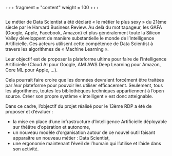 +++
fragment = "content"
weight = 100
+++

<img src="/images/logos/13-rdp.jpg" alt="" class="img-fluid rounded-circle border text-white">

Le métier de Data Scientist a été déclaré « le métier le plus sexy » du 21ème siècle par le Harvard Business Review. Au delà du mot tapageur, les GAFA (Google, Apple, Facebook, Amazon) et plus généralement toute la Silicon Valley développent de manière substantielle le monde de l’Intelligence Artificielle. Ces acteurs utilisent cette compétence de Data Scientist à travers les algorithmes de « Machine Learning ».

Leur objectif est de proposer la plateforme ultime pour faire de l’Intelligence Artificielle (Cloud AI pour Google, AMI AWS Deep Learning
pour Amazon, Core ML pour Apple, …).

Cela pourrait faire croire que les données devraient forcément être traitées par _leur_ plateforme pour pouvoir les utiliser efficacement. Seulement, tous les algorithmes, toutes les bibliothèques techniques appartiennent à l’open source. Créer son propre système « intelligent » est donc atteignable.

Dans ce cadre, l’objectif du projet réalisé pour le 13ème RDP a été de proposer et d’évaluer :

* la mise en place d’une infrastructure d’Intelligence Artificielle déployable sur théâtre d’opération et autonome,
* un nouveau modèle d’organisation autour de ce nouvel outil faisant apparaître un nouveau métier : Data Scientist,
* une ergonomie maintenant l’éveil de l’humain qui l’utilise et l’aide dans son activité.
 

